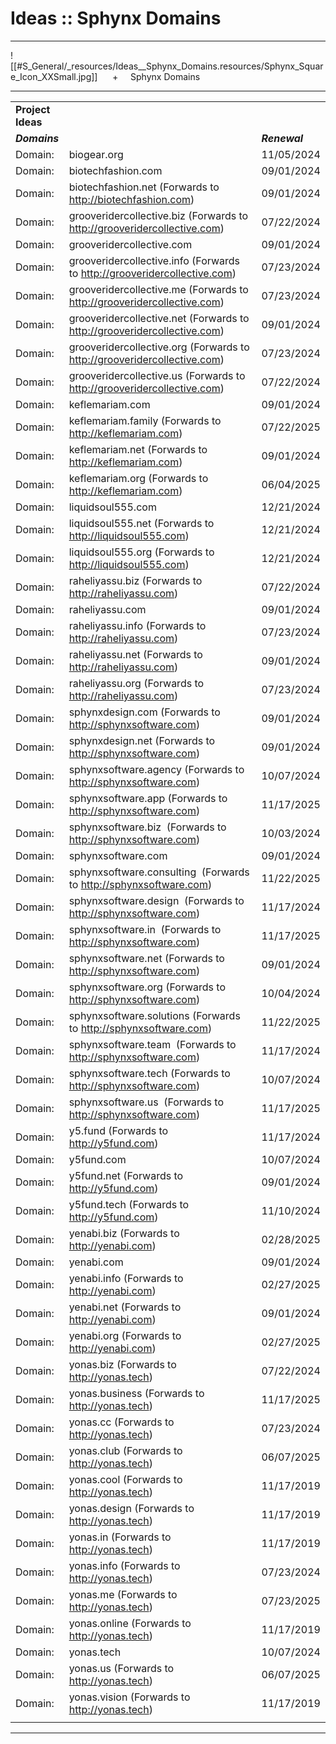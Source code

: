 # Ideas :: Sphynx Domains

* * *

![[#S_General/_resources/Ideas__Sphynx_Domains.resources/Sphynx_Square_Icon_XXSmall.jpg]]
     +     Sphynx Domains

* * *

|     |     |     |
| --- | --- | --- |
| **Project Ideas** |     |     |
| **_Domains_** |     | **_Renewal_** |
| Domain: | biogear.org | 11/05/2024 |
| Domain: | biotechfashion.com | 09/01/2024 |
| Domain: | biotechfashion.net (Forwards to http://biotechfashion.com) | 09/01/2024 |
| Domain: | grooveridercollective.biz (Forwards to http://grooveridercollective.com) | 07/22/2024 |
| Domain: | grooveridercollective.com | 09/01/2024 |
| Domain: | grooveridercollective.info (Forwards to http://grooveridercollective.com) | 07/23/2024 |
| Domain: | grooveridercollective.me (Forwards to http://grooveridercollective.com) | 07/23/2024 |
| Domain: | grooveridercollective.net (Forwards to http://grooveridercollective.com) | 09/01/2024 |
| Domain: | grooveridercollective.org (Forwards to http://grooveridercollective.com) | 07/23/2024 |
| Domain: | grooveridercollective.us (Forwards to http://grooveridercollective.com) | 07/22/2024 |
| Domain: | keflemariam.com | 09/01/2024 |
| Domain: | keflemariam.family (Forwards to http://keflemariam.com) | 07/22/2025 |
| Domain: | keflemariam.net (Forwards to http://keflemariam.com) | 09/01/2024 |
| Domain: | keflemariam.org (Forwards to http://keflemariam.com) | 06/04/2025 |
| Domain: | liquidsoul555.com | 12/21/2024 |
| Domain: | liquidsoul555.net (Forwards to http://liquidsoul555.com) | 12/21/2024 |
| Domain: | liquidsoul555.org (Forwards to http://liquidsoul555.com) | 12/21/2024 |
| Domain: | raheliyassu.biz (Forwards to http://raheliyassu.com) | 07/22/2024 |
| Domain: | raheliyassu.com | 09/01/2024 |
| Domain: | raheliyassu.info (Forwards to http://raheliyassu.com) | 07/23/2024 |
| Domain: | raheliyassu.net (Forwards to http://raheliyassu.com) | 09/01/2024 |
| Domain: | raheliyassu.org (Forwards to http://raheliyassu.com) | 07/23/2024 |
| Domain: | sphynxdesign.com (Forwards to http://sphynxsoftware.com) | 09/01/2024 |
| Domain: | sphynxdesign.net (Forwards to http://sphynxsoftware.com) | 09/01/2024 |
| Domain: | sphynxsoftware.agency (Forwards to http://sphynxsoftware.com) | 10/07/2024 |
| Domain: | sphynxsoftware.app (Forwards to http://sphynxsoftware.com) | 11/17/2025 |
| Domain: | sphynxsoftware.biz  (Forwards to http://sphynxsoftware.com) | 10/03/2024 |
| Domain: | sphynxsoftware.com | 09/01/2024 |
| Domain: | sphynxsoftware.consulting  (Forwards to http://sphynxsoftware.com) | 11/22/2025 |
| Domain: | sphynxsoftware.design  (Forwards to http://sphynxsoftware.com) | 11/17/2024 |
| Domain: | sphynxsoftware.in  (Forwards to http://sphynxsoftware.com) | 11/17/2025 |
| Domain: | sphynxsoftware.net (Forwards to http://sphynxsoftware.com) | 09/01/2024 |
| Domain: | sphynxsoftware.org (Forwards to http://sphynxsoftware.com) | 10/04/2024 |
| Domain: | sphynxsoftware.solutions (Forwards to http://sphynxsoftware.com) | 11/22/2025 |
| Domain: | sphynxsoftware.team  (Forwards to http://sphynxsoftware.com) | 11/17/2024 |
| Domain: | sphynxsoftware.tech (Forwards to http://sphynxsoftware.com) | 10/07/2024 |
| Domain: | sphynxsoftware.us  (Forwards to http://sphynxsoftware.com) | 11/17/2025 |
| Domain: | y5.fund (Forwards to http://y5fund.com) | 11/17/2024 |
| Domain: | y5fund.com | 10/07/2024 |
| Domain: | y5fund.net (Forwards to http://y5fund.com) | 09/01/2024 |
| Domain: | y5fund.tech (Forwards to http://y5fund.com) | 11/10/2024 |
| Domain: | yenabi.biz (Forwards to http://yenabi.com) | 02/28/2025 |
| Domain: | yenabi.com | 09/01/2024 |
| Domain: | yenabi.info (Forwards to http://yenabi.com) | 02/27/2025 |
| Domain: | yenabi.net (Forwards to http://yenabi.com) | 09/01/2024 |
| Domain: | yenabi.org (Forwards to http://yenabi.com) | 02/27/2025 |
| Domain: | yonas.biz (Forwards to http://yonas.tech) | 07/22/2024 |
| Domain: | yonas.business (Forwards to http://yonas.tech) | 11/17/2025 |
| Domain: | yonas.cc (Forwards to http://yonas.tech) | 07/23/2024 |
| Domain: | yonas.club (Forwards to http://yonas.tech) | 06/07/2025 |
| Domain: | yonas.cool (Forwards to http://yonas.tech) | 11/17/2019 |
| Domain: | yonas.design (Forwards to http://yonas.tech) | 11/17/2019 |
| Domain: | yonas.in (Forwards to http://yonas.tech) | 11/17/2019 |
| Domain: | yonas.info (Forwards to http://yonas.tech) | 07/23/2024 |
| Domain: | yonas.me (Forwards to http://yonas.tech) | 07/23/2025 |
| Domain: | yonas.online (Forwards to http://yonas.tech) | 11/17/2019 |
| Domain: | yonas.tech | 10/07/2024 |
| Domain: | yonas.us (Forwards to http://yonas.tech) | 06/07/2025 |
| Domain: | yonas.vision (Forwards to http://yonas.tech) | 11/17/2019 |
|     |     |     |

* * *
